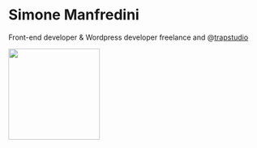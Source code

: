 # Simone Manfredini

Front-end developer & Wordpress developer freelance and @[trapstudio](https://www.trapstudio.it/)

<img height="180em" src="https://github-readme-stats.vercel.app/api?username=simonemanfre&show_icons=true&hide_border=true&&count_private=true&include_all_commits=true" />

